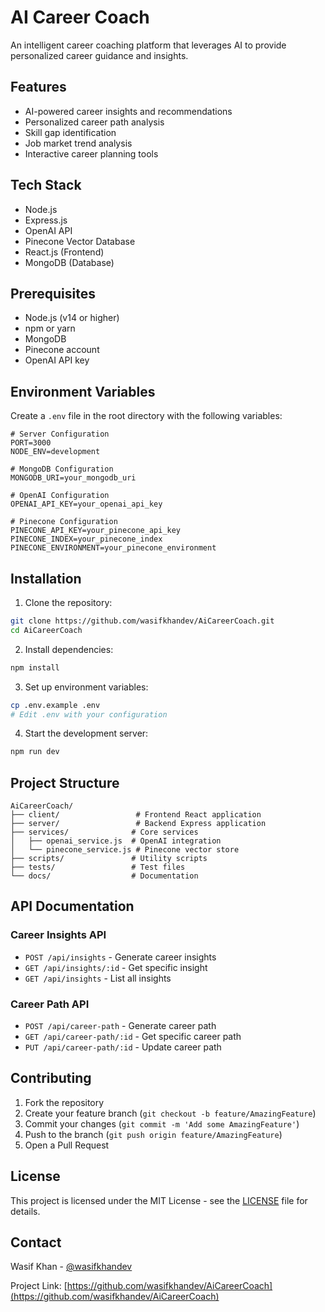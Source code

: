 # AI Career Coach

An intelligent career coaching platform that leverages AI to provide personalized career guidance and insights.

## Features

- AI-powered career insights and recommendations
- Personalized career path analysis
- Skill gap identification
- Job market trend analysis
- Interactive career planning tools

## Tech Stack

- Node.js
- Express.js
- OpenAI API
- Pinecone Vector Database
- React.js (Frontend)
- MongoDB (Database)

## Prerequisites

- Node.js (v14 or higher)
- npm or yarn
- MongoDB
- Pinecone account
- OpenAI API key

## Environment Variables

Create a `.env` file in the root directory with the following variables:

```env
# Server Configuration
PORT=3000
NODE_ENV=development

# MongoDB Configuration
MONGODB_URI=your_mongodb_uri

# OpenAI Configuration
OPENAI_API_KEY=your_openai_api_key

# Pinecone Configuration
PINECONE_API_KEY=your_pinecone_api_key
PINECONE_INDEX=your_pinecone_index
PINECONE_ENVIRONMENT=your_pinecone_environment
```

## Installation

1. Clone the repository:
```bash
git clone https://github.com/wasifkhandev/AiCareerCoach.git
cd AiCareerCoach
```

2. Install dependencies:
```bash
npm install
```

3. Set up environment variables:
```bash
cp .env.example .env
# Edit .env with your configuration
```

4. Start the development server:
```bash
npm run dev
```

## Project Structure

```
AiCareerCoach/
├── client/                 # Frontend React application
├── server/                 # Backend Express application
├── services/              # Core services
│   ├── openai_service.js  # OpenAI integration
│   └── pinecone_service.js # Pinecone vector store
├── scripts/               # Utility scripts
├── tests/                 # Test files
└── docs/                  # Documentation
```

## API Documentation

### Career Insights API

- `POST /api/insights` - Generate career insights
- `GET /api/insights/:id` - Get specific insight
- `GET /api/insights` - List all insights

### Career Path API

- `POST /api/career-path` - Generate career path
- `GET /api/career-path/:id` - Get specific career path
- `PUT /api/career-path/:id` - Update career path

## Contributing

1. Fork the repository
2. Create your feature branch (`git checkout -b feature/AmazingFeature`)
3. Commit your changes (`git commit -m 'Add some AmazingFeature'`)
4. Push to the branch (`git push origin feature/AmazingFeature`)
5. Open a Pull Request

## License

This project is licensed under the MIT License - see the [LICENSE](LICENSE) file for details.

## Contact

Wasif Khan - [@wasifkhandev](https://github.com/wasifkhandev)

Project Link: [https://github.com/wasifkhandev/AiCareerCoach](https://github.com/wasifkhandev/AiCareerCoach) 